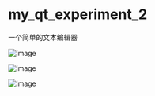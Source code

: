 # my_qt_experiment_2
一个简单的文本编辑器  

![image](https://github.com/user-attachments/assets/bfcbaffc-4899-42fd-9eb7-4ed06c5cba5d)  

![image](https://github.com/user-attachments/assets/9d8b22b5-661c-4118-b41c-99267af13f84)  

![image](https://github.com/user-attachments/assets/18c71c2c-c8a1-4586-80de-525c2216296a)  

